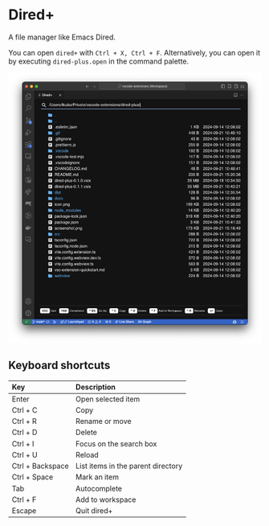 # Dired+

A file manager like Emacs Dired.

You can open `dired+` with `Ctrl + X, Ctrl + F`. Alternatively, you can open it by executing `dired-plus.open` in the command palette.

![](./screenshot.png)

## Keyboard shortcuts

| Key              | Description                        |
| :--------------- | :--------------------------------- |
| Enter            | Open selected item                 |
| Ctrl + C         | Copy                               |
| Ctrl + R         | Rename or move                     |
| Ctrl + D         | Delete                             |
| Ctrl + I         | Focus on the search box            |
| Ctrl + U         | Reload                             |
| Ctrl + Backspace | List items in the parent directory |
| Ctrl + Space     | Mark an item                       |
| Tab              | Autocomplete                       |
| Ctrl + F         | Add to workspace                   |
| Escape           | Quit dired+                        |
